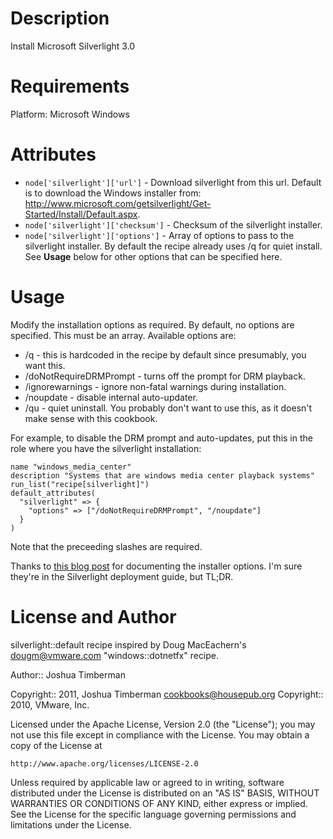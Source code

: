Description
===========

Install Microsoft Silverlight 3.0

Requirements
============

Platform: Microsoft Windows

Attributes
==========

* `node['silverlight']['url']` - Download silverlight from this url. Default is to download the Windows installer from: http://www.microsoft.com/getsilverlight/Get-Started/Install/Default.aspx.
* `node['silverlight']['checksum']` - Checksum of the silverlight installer.
* `node['silverlight']['options']` - Array of options to pass to the silverlight installer. By default the recipe already uses /q for quiet install. See __Usage__ below for other options that can be specified here.

Usage
=====

Modify the installation options as required. By default, no options are specified. This must be an array. Available options are:

* /q - this is hardcoded in the recipe by default since presumably, you want this.
* /doNotRequireDRMPrompt - turns off the prompt for DRM playback.
* /ignorewarnings - ignore non-fatal warnings during installation.
* /noupdate - disable internal auto-updater.
* /qu - quiet uninstall. You probably don't want to use this, as it doesn't make sense with this cookbook.

For example, to disable the DRM prompt and auto-updates, put this in the role where you have the silverlight installation:

    name "windows_media_center"
    description "Systems that are windows media center playback systems"
    run_list("recipe[silverlight]")
    default_attributes(
      "silverlight" => {
        "options" => ["/doNotRequireDRMPrompt", "/noupdate"]
      }
    )

Note that the preceeding slashes are required.

Thanks to [this blog post](http://www.ervik.as/index.php/thegidwimguide-mainmenu/1935-unattended-install-of-microsoft-silverlight) for documenting the installer options. I'm sure they're in the Silverlight deployment guide, but TL;DR.

License and Author
==================

silverlight::default recipe inspired by Doug MacEachern's <dougm@vmware.com> "windows::dotnetfx" recipe.

Author:: Joshua Timberman

Copyright:: 2011, Joshua Timberman <cookbooks@housepub.org>
Copyright:: 2010, VMware, Inc.

Licensed under the Apache License, Version 2.0 (the "License");
you may not use this file except in compliance with the License.
You may obtain a copy of the License at

    http://www.apache.org/licenses/LICENSE-2.0

Unless required by applicable law or agreed to in writing, software
distributed under the License is distributed on an "AS IS" BASIS,
WITHOUT WARRANTIES OR CONDITIONS OF ANY KIND, either express or implied.
See the License for the specific language governing permissions and
limitations under the License.
